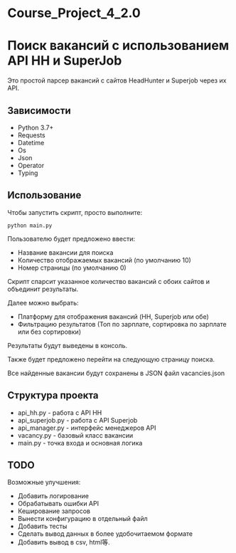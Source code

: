 # Course_Project_4_2.0

# Поиск вакансий с использованием API HH и SuperJob

Это простой парсер вакансий с сайтов HeadHunter и Superjob через их API.

## Зависимости

- Python 3.7+ 
- Requests
- Datetime
- Os
- Json
- Operator
- Typing

## Использование

Чтобы запустить скрипт, просто выполните:

```
python main.py
```

Пользователю будет предложено ввести:

- Название вакансии для поиска
- Количество отображаемых вакансий (по умолчанию 10)
- Номер страницы (по умолчанию 0)

Скрипт спарсит указанное количество вакансий с обоих сайтов и объединит результаты. 

Далее можно выбрать:

- Платформу для отображения вакансий (HH, Superjob или обе)
- Фильтрацию результатов (Топ по зарплате, сортировка по зарплате или без сортировки)

Результаты будут выведены в консоль.

Также будет предложено перейти на следующую страницу поиска.

Все найденные вакансии будут сохранены в JSON файл vacancies.json

## Структура проекта

- api_hh.py - работа с API HH
- api_superjob.py - работа с API Superjob 
- api_manager.py - интерфейс менеджеров API
- vacancy.py - базовый класс вакансии
- main.py - точка входа и основная логика

## TODO

Возможные улучшения:

- Добавить логирование
- Обрабатывать ошибки API
- Кеширование запросов
- Вынести конфигурацию в отдельный файл
- Добавить тесты
- Сделать вывод данных в более удобочитаемом формате
- Добавить вывод в csv, html等.